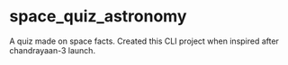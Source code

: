 # space_quiz_astronomy
A quiz made on space facts. Created this CLI project when inspired after chandrayaan-3 launch. 
